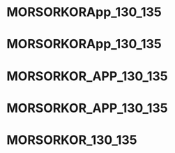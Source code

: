 # MORSORKORApp_130_135
# MORSORKORApp_130_135
# MORSORKOR_APP_130_135
# MORSORKOR_APP_130_135
# MORSORKOR_130_135
